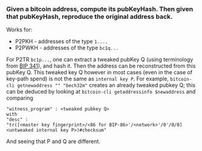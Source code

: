 ### Given a bitcoin address, compute its pubKeyHash. Then given that pubKeyHash, reproduce the original address back.

Works for:
- P2PKH - addresses of the type `1....`
- P2PWKH - addresses of the type `bc1q...`

For P2TR `bc1p...`, one can extract a tweaked pubKey Q (using terminology from [BIP 341](https://github.com/bitcoin/bips/blob/master/bip-0341.mediawiki)), and hash it. Then the address can be reconstructed from this pubKey Q. This tweaked key Q however in most cases (even in the case of key-path spend) is not the same as `internal key P`. For example, `bitcoin-cli getnewaddress "" "bech32m"` creates an already tweaked pubkey Q; this can be deduced by looking at `bitcoin-cli getaddressinfo $newaddress`
and
comparing
```
"witness_program" : <tweaked pubkey Q>
with
"desc" :
"tr([<master key fingerprint>/<86 for BIP-86>'/<network>'/0'/0/0]<untweaked internal key P>)#checksum"
```
And seeing that P and Q are different.
 
